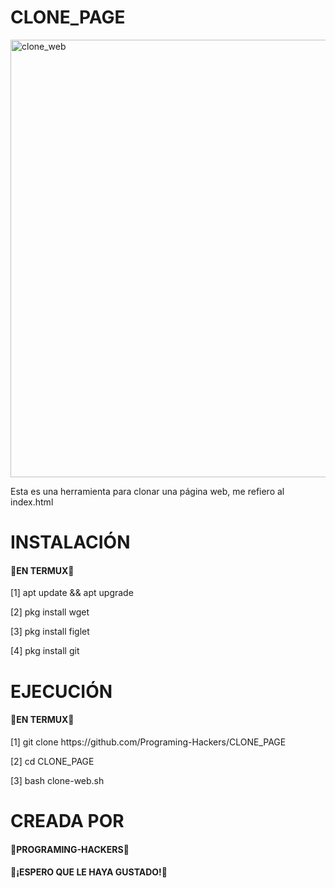 # CLONE_PAGE

<img src="https://encrypted-tbn0.gstatic.com/images?q=tbn:ANd9GcSvQpuvFW-aCeZPrd4CQwUY7vC9nY2Pvcs77A&usqp=CAU" alt="clone_web" width="700">
<p> Esta es una herramienta para clonar una página web, me refiero al index.html </p>
<h1> INSTALACIÓN </h1>
<h4>🔰EN TERMUX🔰</h4>
<p> [1] apt update && apt upgrade </p>
<p> [2] pkg install wget </p>
<p> [3] pkg install figlet </p>
<p> [4] pkg install git
<h1> EJECUCIÓN </h1>
<h4>🔰EN TERMUX🔰</h4>
<p> [1] git clone https://github.com/Programing-Hackers/CLONE_PAGE </p>
<p> [2] cd CLONE_PAGE </p>
<p> [3] bash clone-web.sh </p>
<h1> CREADA POR </h1>
<h4>🔰PROGRAMING-HACKERS🔰</h4>
<h4>🔰¡ESPERO QUE LE HAYA GUSTADO!🔰</h4>
